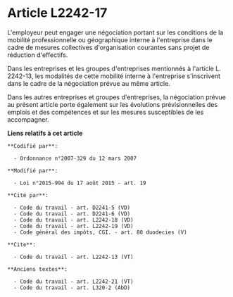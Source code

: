 # Article L2242-17

L'employeur peut engager une négociation portant sur les conditions de la mobilité professionnelle ou géographique interne à
l'entreprise dans le cadre de mesures collectives d'organisation courantes sans projet de réduction d'effectifs. 

Dans les entreprises et les groupes d'entreprises mentionnés à l'article L. 2242-13, les modalités de cette mobilité interne
à l'entreprise s'inscrivent dans le cadre de la négociation prévue au même article. 

Dans les autres entreprises et groupes d'entreprises, la négociation prévue au présent article porte également sur les
évolutions prévisionnelles des emplois et des compétences et sur les mesures susceptibles de les accompagner.

**Liens relatifs à cet article**

	**Codifié par**:

	  - Ordonnance n°2007-329 du 12 mars 2007

	**Modifié par**:

	  - Loi n°2015-994 du 17 août 2015 - art. 19

	**Cité par**:

	  - Code du travail - art. D2241-5 (VD)
	  - Code du travail - art. D2241-6 (VD)
	  - Code du travail - art. L2242-18 (VD)
	  - Code du travail - art. L2242-19 (VD)
	  - Code général des impôts, CGI. - art. 80 duodecies (V)

	**Cite**:

	  - Code du travail - art. L2242-13 (VT)

	**Anciens textes**:

	  - Code du travail - art. L2242-21 (VT)
	  - Code du travail - art. L320-2 (AbD)
